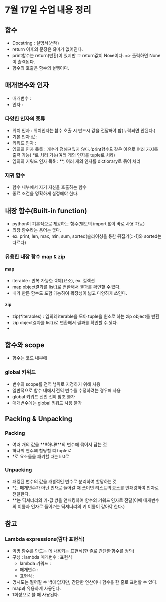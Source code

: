 # 7월 17일 수업 내용 정리

## 함수
- Docstring : 설명서(선택)
- return 이후의 문장은 의미가 없어진다.
- print함수는 return(반환)이 있지만 그 return값이 None이다. => 출력하면 None이 출력된다.
- 함수의 호출은 함수의 실행이다.

## 매개변수와 인자
- 매개변수 : 
- 인자 : 
### 다양한 인자의 종류
- 위치 인자 : 위치인자는 함수 호출 시 반드시 값을 전달해야 함(누락되면 안된다.)
- 기본 인자 값 : 
- 키워드 인자 : 
- 임의의 인자 목록 : 개수가 정해져있지 않다.(print함수도 같은 이유로 여러 가지를 출력 가능) *로 처리 가능(여러 개의 인자를 tuple로 처리)
- 임의의 키워드 인자 목록 : **, 여러 개의 인자를 dictionary로 묶어 처리

### 재귀 함수
- 함수 내부에서 자기 자신을 호출하는 함수
- 종료 조건을 명확하게 설정해야 한다.

## 내장 함수(Built-in function)
- python이 기본적으로 제공하는 함수(별도의 import 없이 바로 사용 가능)
- 외장 함수라는 용어는 없다.
- ex. print, len, max, min, sum, sorted(슬라이싱을 통한 뒤집기[::-1]와 sorted는 다르다)

### 유용한 내장 함수 map & zip
#### map
- iterable : 반복 가능한 객체(요소), ex. 컬렉션
- map object결과를 list()로 변환해서 결과를 확인할 수 있다.
- 내가 만든 함수도 포함 가능하여 확장성이 넓고 다양하게 쓰인다.

#### zip
- zip(*iterables) : 임의의 iterable을 모아 tuple을 원소로 하는 zip object를 반환
- zip object결과를 list()로 변환해서 결과를 확인할 수 있다.
- 

## 함수와 scope
- 함수는 코드 내부에 

### global 키워드
- 변수의 scope를 전역 범위로 지정하기 위해 사용
- 일반적으로 함수 내에서 전역 변수를 수정하려는 경우에 사용
- global 키워드 선언 전에 참조 불가
- 매개변수에는 global 키워드 사용 불가

## Packing & Unpacking
### Packing
- 여러 개의 값을 **!!하나!!**의 변수에 묶어서 담는 것
- 하나의 변수에 할당할 때 tuple로
- *로 요소들을 패키할 때는 list로

### Unpacking
- 패킹된 변수의 값을 개별적인 변수로 분리하여 할당하는 것
- *는 매개변수가 아닌 인자로 들어갈 때 쓰이면 리스트의 요소를 언패킹하여 인자로 전달한다.
- **는 딕셔너리의 키-값 쌍을 언패킹하여 함수의 키워드 인자로 전달(이때 매개변수의 이름과 인자로 들어가는 딕셔너리의 키 이름이 같아야 한다.)

## 참고
### Lambda expressions(람다 표현식)
- 익명 함수를 만드는 데 사용되는 표현식(한 줄로 간단한 함수를 정의)
- 구성 : lambda 매개변수 : 표현식
    - lambda 키워드 : 
    - 매개변수 : 
    - 표현식 : 
- 명시도는 떨어질 수 밖에 없지만, 간단한 연산이나 함수를 한 줄로 표현할 수 있다.
- map과 유용하게 사용된다.
- 1회성으로 쓸 때 사용된다.